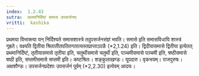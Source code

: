 ```yaml
---
index:  1.2.43
sutra:  प्रथमानिर्दिष्टं समास उपसर्जनम्
vritti:  kashika 
---
```


प्रथमया विभाक्त्या यन् निर्दिश्यते समासशास्त्रे तदुपसर्जनसंज्ञं भवति। समासे इति समासविधायि शास्त्रं गृह्रते। वक्ष्यति द्वितीया श्रितातीतपतितगतात्यस्तप्राप्ताऽपन्नैः (*2,1.24) इति। द्विदीयासमासे द्वितीया इत्येतत् प्रथमानिर्दिष्टं, तृतीयासमासे तृतीया इति, चतुर्थीसमासे चतुर्थी इति, पञ्चमीसमासे पञ्चमी इति, षष्ठीसमासे षष्ठी इति, सप्तमीसमासे सप्तमी इति। कष्टश्रितः। शङ्कुलाखण्डः। यूपदारु। वृकभयम्। राजपुरुषः। अक्षशौण्डः। उपसर्जनप्रदेशाः उपसर्जनं पूर्वम् (*2,2.30) इत्येवम् आदयः।

